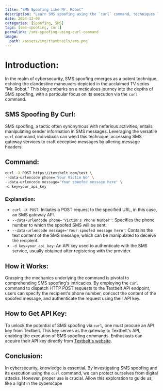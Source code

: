 ```yaml
---
title: "SMS Spoofing Like Mr. Robot"
description: "Learn SMS spoofing using the `curl` command, techniques like depicted in 'Mr. Robot'."
date: 2024-12-09
categories: [Spoofing, SMS]
tags: [sms-spoofing, curl]
permalink: /sms-spoofing-using-curl-command
image:
  path: /assets/img/thumbnails/sms.png
---
```


# Introduction:

In the realm of cybersecurity, SMS spoofing emerges as a potent technique, echoing the clandestine maneuvers depicted in the acclaimed TV series "Mr. Robot." This blog embarks on a meticulous journey into the depths of SMS spoofing, with a particular focus on its execution via the `curl` command.

## SMS Spoofing By Curl:

SMS spoofing, a tactic often synonymous with nefarious activities, entails manipulating sender information in SMS messages. Leveraging the versatile `curl` command, individuals can wield this technique, accessing SMS gateway services to craft deceptive messages by altering message headers.

## Command:

```bash
curl -X POST https://textbelt.com/text \
--data-urlencode phone='Your Victim No' \
--data-urlencode message='Your spoofed message here' \
-d key=your_api_key
```
### Explanation:

- `curl -X POST`: Initiates a POST request to the specified URL, in this case, an SMS gateway API.
- `--data-urlencode phone='Victim's Phone Number'`: Specifies the phone number to which the spoofed SMS will be sent.
- `--data-urlencode message='Your spoofed message here'`: Contains the text content of the SMS message, which can be manipulated to deceive the recipient.
- `-d key=your_api_key`: An API key used to authenticate with the SMS service, usually obtained after registering with the provider.

## How it Works:

Grasping the mechanics underlying the command is pivotal to comprehending SMS spoofing's intricacies. By employing the `curl` command to dispatch HTTP POST requests to the Textbelt API endpoint, users can specify the recipient's phone number, concoct the content of the spoofed message, and authenticate the request using their API key.

## How to Get API Key:

To unlock the potential of SMS spoofing via `curl`, one must procure an API key from Textbelt. This key serves as the gateway to Textbelt's API, enabling the execution of SMS spoofing commands. Enthusiasts can acquire their API key directly from [Textbelt's website](https://textbelt.com/).

## Conclusion:

In cybersecurity, knowledge is essential. By investigating SMS spoofing and its execution using the `curl` command, we can protect ourselves from digital attacks. However, proper use is crucial. Allow this exploration to guide us, like a light in the cyberscape
